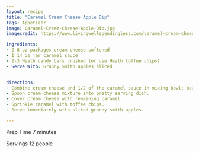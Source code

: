 ```yaml
---
layout: recipe
title: "Caramel Cream Cheese Apple Dip"
tags: Appetizer
image: Caramel-Cream-Cheese-Apple-Dip.jpg
imagecredit: https://www.livingwellspendingless.com/caramel-cream-cheese-apple-dip-2/

ingredients:
- 2 8 oz packages cream cheese softened
- 1 14 oz jar caramel sauce
- 2-3 Heath candy bars crushed (or use Heath toffee chips)
- Serve With: Granny Smith apples sliced


directions:
- Combine cream cheese and 1/2 of the caramel sauce in mixing bowl; beat until well-blended. Then mix in 1/2 cup of toffee chips to mixture.
- Spoon cream cheese mixture into pretty serving dish.
- Cover cream cheese with remaining caramel.
- Sprinkle caramel with toffee chips.
- Serve immediately with sliced granny smith apples.

---
```

Prep Time 7 minutes

Servings 12 people
